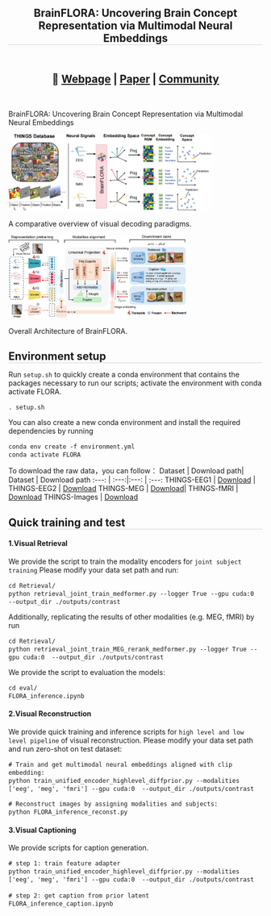 <div align="center">

<h2 style="border-bottom: 1px solid lightgray;">BrainFLORA: Uncovering Brain Concept Representation via Multimodal Neural Embeddings</h2>
<h2 align="center"><br>🤲 <a href="https://robotwin-platform.github.io/">Webpage</a> | <a href="https://arxiv.org/abs/2506.18088">Paper</a> | <a href="https://robotwin-platform.github.io/doc/community/index.html">Community</a></h2>

<!-- Badges and Links Section -->
<div style="display: flex; align-items: center; justify-content: center;">

</div>

<br/>

</div>

BrainFLORA: Uncovering Brain Concept Representation via Multimodal Neural Embeddings


<!--  -->
<img src="fig-overview_00.png" alt="fig-genexample" style="max-width: 80%; height: auto;"/>  

A comparative overview of visual decoding paradigms.


<img src="fig-framework_00.png" alt="Framework" style="max-width: 70%; height: auto;"/>

Overall Architecture of BrainFLORA.


<!-- ## Environment setup -->
<h2 style="border-bottom: 1px solid lightgray; margin-bottom: 5px;">Environment setup</h2>

Run ``setup.sh`` to quickly create a conda environment that contains the packages necessary to run our scripts; activate the environment with conda activate FLORA.


```
. setup.sh
```

You can also create a new conda environment and install the required dependencies by running
```
conda env create -f environment.yml
conda activate FLORA
```

<!-- ## Prepare for Dataset -->

To download the raw data，you can follow：
Dataset | Download path| Dataset | Download path
:---: | :---:|:---: | :---:
THINGS-EEG1 |  [Download](https://openneuro.org/datasets/ds003825/versions/1.1.0) | THINGS-EEG2 | [Download](https://osf.io/3jk45/)
THINGS-MEG |  [Download](https://openneuro.org/datasets/ds004212/versions/2.0.0)| THINGS-fMRI  |  [Download](https://openneuro.org/datasets/ds004192/versions/1.0.7)
THINGS-Images |  [Download](https://osf.io/rdxy2)

<!-- We will release the processed data (such as THINGS-EEG1, THINGS-EEG2, THINGS-MEG, THINGS-fMRI) on [Huggingface], which can be directly used for training.
 -->


<!-- ## Quick training and test  -->
<h2 style="border-bottom: 1px solid lightgray; margin-bottom: 5px;">Quick training and test</h2>


#### 1.Visual Retrieval
We provide the script to train the modality encoders for ``joint subject training`` Please modify your data set path and run:
```
cd Retrieval/
python retrieval_joint_train_medformer.py --logger True --gpu cuda:0  --output_dir ./outputs/contrast
```

Additionally, replicating the results of other modalities (e.g. MEG, fMRI) by run
```
cd Retrieval/
python retrieval_joint_train_MEG_rerank_medformer.py --logger True --gpu cuda:0  --output_dir ./outputs/contrast
```
We provide the script to evaluation the models:
```
cd eval/
FLORA_inference.ipynb
```

#### 2.Visual Reconstruction
We provide quick training and inference scripts for ``high level and low level pipeline`` of visual reconstruction. Please modify your data set path and run zero-shot on test dataset:
```
# Train and get multimodal neural embeddings aligned with clip embedding:
python train_unified_encoder_highlevel_diffprior.py --modalities ['eeg', 'meg', 'fmri'] --gpu cuda:0  --output_dir ./outputs/contrast
```

```
# Reconstruct images by assigning modalities and subjects:
python FLORA_inference_reconst.py
```
#### 3.Visual Captioning

We provide scripts for caption generation.
```
# step 1: train feature adapter
python train_unified_encoder_highlevel_diffprior.py --modalities ['eeg', 'meg', 'fmri'] --gpu cuda:0  --output_dir ./outputs/contrast

# step 2: get caption from prior latent
FLORA_inference_caption.ipynb

```

